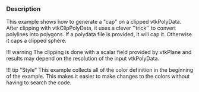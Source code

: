 ### Description
This example shows how to generate a "cap" on a clipped vtkPolyData. After clipping with vtkClipPolyData, it uses a clever ''trick'' to convert polylines into polygons. If a polydata file is provided, it will cap it. Otherwise it caps a clipped sphere.

!!! warning
    The clipping is done with a scalar field provided by vtkPlane and results may depend on the resolution of the input vtkPolyData.

!!! tip "Style"
    This example collects all of the color definition in the beginning of the example. This makes it easier to make changes to the colors without having to search the code.
